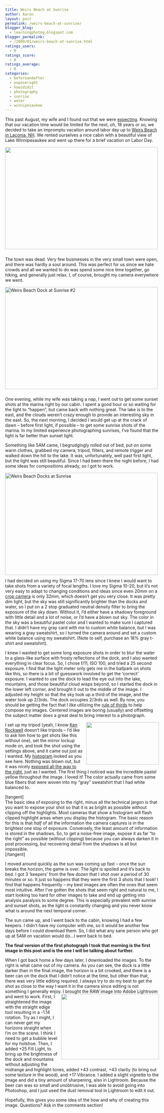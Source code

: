```yaml
---
title: Weirs Beach at Sunrise
author: Aaron
layout: post
permalink: /weirs-beach-at-sunrise/
blogger_blog:
  - learningphotog.blogspot.com
blogger_permalink:
  - /2009/01/weirs-beach-at-sunrise.html
ratings_users:
  - 0
ratings_score:
  - 0
ratings_average:
  - 0
categories:
  - beforeandafter
  - exposeright
  - howididit
  - photography
  - sunrise
  - water
  - winnipesaukee
---
```

This past August, my wife and I found out that we were [expecting][1]. Knowing that our vacation time would be limited for the next, oh, 18 years or so, we decided to take an impromptu vacation around labor day up to [Weirs Beach in Laconia, NH][2]. We rented ourselves a nice cabin with a beautiful view of Lake Winnipesaukee and went up there for a brief vacation on Labor Day.

[<img src="http://blog.9minutesnooze.com/wp-content/uploads/2009/01/2831705650_999db3ea2f.jpg" style="margin: 0pt 10px 10px 0pt;" weirs="" beach="" dock="" at="" sunrise="" width="500" height="333" />][3]

The town was dead. Very few businesses in the very small town were open, and there was hardly a soul around. This was perfect for us since we hate crowds and all we wanted to do was spend some nice time together, go hiking, and generally just relax. I, of course, brought my camera everywhere we went.

[<img src="http://blog.9minutesnooze.com/wp-content/uploads/2009/01/2832342561_0fa94c7533.jpg" style="margin: 0pt 10px 10px 0pt;" alt="Weirs Beach Dock at Sunrise #2" width="500" height="333" />][4]

One evening, while my wife was taking a nap, I went out to get some sunset shots at the marina right by our cabin. I spent a good hour or so waiting for the light to &#8220;happen&#8221;, but came back with nothing great. The lake is to the east, and the clouds weren&#8217;t crazy enough to provide an interesting sky in the east. So, the next morning, I decided I would get up at the crack of dawn &#8211; before first light, if possible &#8211; to get some sunrise shots of the marina. In my limited experience photographing sunrises, I&#8217;ve found that the light is far better than sunset light.

Something like 5AM came, I begrudgingly rolled out of bed, put on some warm clothes, grabbed my camera, tripod, filters, and remote trigger and walked down the hill to the lake. It was, unfortunately, well past first light, but the light was still beautiful. Since I had been there the night before, I had some ideas for compositions already, so I got to work.

[<img src="http://blog.9minutesnooze.com/wp-content/uploads/2009/01/2831973408_54fa6fb330.jpg" style="margin: 0pt 10px 10px 0pt;" alt="Weirs Beach Docks at Sunrise" width="500" height="333" />][5]  
I had decided on using my Sigma 17-70 lens since I knew I would want to take shots from a variety of focal lengths. I love my Sigma 10-20, but it&#8217;s not very easy to adapt to changing conditions and ideas since even 20mm on a [crop camera][6] is only 32mm, which doesn&#8217;t get you very close. It was pretty dim light, but the sky was still significantly brighter than the docks and water, so I put on a 2 stop graduated neutral density filter to bring the exposure of the sky down. Without it, I&#8217;d either have a shadowy foreground with little detail and a lot of noise, or I&#8217;d have a blown out sky. The color in the sky was a beautiful pastel color and I wanted to make sure I captured that. I didn&#8217;t have my gray card with me to custom white balance, but I was wearing a gray sweatshirt, so I turned the camera around and set a custom white balance using my sweatshirt. (Note to self, purchase an 18% gray t-shirt and sweatshirt).

I knew I wanted to get some long exposure shots in order to blur the water to a glass-like surface with frosty reflections of the dock, and I also wanted everything in clear focus. So, I chose f/11, ISO 100, and tried a 25 second exposure. I find that the light meter only gets me in the ballpark on shots like this, so there is a bit of guesswork involved to get the &#8216;correct&#8217; exposure. I wanted to use the dock to lead the eye out into the lake, mountains, and those beautiful cloud wisps beyond, so I started the dock in the lower left corner, and brought it out to the middle of the image. I adjusted my height so that the sky took up a third of the image, and the water took up 2/3rds. The dock occupies 2/3rds as well. By now, you should be getting the fact that I like utilizing the [rule of thirds][7] to help compose my images. Centered images are boring (usually) and offsetting the subject matter does a great deal to bring interest to a photograph.

<a onblur="try {parent.deselectBloggerImageGracefully();} catch(e) {}" href="http://blog.9minutesnooze.com/wp-content/uploads/2009/01/img_4708-histogram.jpg"><img style="margin: 0pt 0pt 10px 10px; float: right; cursor: pointer; width: 238px; height: 138px;" src="http://blog.9minutesnooze.com/wp-content/uploads/2009/01/img_4708-histogram1.jpg" alt="" id="BLOGGER_PHOTO_ID_5289780372924836194" border="0" /></a>I set up my tripod (yeah, I know [Ken Rockwell][8] doesn&#8217;t like tripods &#8211; I&#8217;d like to ask him how to get shots like this without one), set the mirror lockup mode on, and took the shot using the settings above, and it came out just as I wanted. My [histogram][9] looked as you see here. Nothing was blown out, but it was nicely [exposed all the way to the right][10], just as I wanted. The first thing I noticed was the incredible pastel yellow throughout the image. I loved it! The color actually came from some blue fibers that were woven into my &#8220;gray&#8221; sweatshirt that I had white balanced to.

[tangent]  
The basic idea of exposing to the right, minus all the technical jargon is that you want to expose your shot so that it is as bright as possible without clipping off the highlights. Most cameras that show a histogram will flash clipped highlight areas when you display the histogram. The basic reason for this is that <span style="font-style: italic;">half</span> of all the information the camera captures is in the brightest one stop of exposure. Conversely, the least amount of information is stored in the shadows. So, to get a noise-free image, expose it as far &#8220;to the right&#8221; as possible (without clipping) because you can always darken it in post processing, but recovering detail from the shadows is all but impossible.  
[/tangent]

I moved around quickly as the sun was coming up fast &#8211; once the sun breaks the horizon, the game is over. The light is spoiled and it&#8217;s back to bed. I got 3 &#8216;keepers&#8217; from the few dozen that I shot over a period of 30 minutes or so. It just so happens that they were the first 3 shots that I took! I find that happens frequently &#8211; my best images are often the ones that seem most intuitive. After I&#8217;ve gotten the shots that seem right and natural to me, I start looking too hard for other images to take and end up getting into analysis paralysis to some degree. This is especially prevalent with sunrise and sunset shots, as the light is constantly changing and you never know what is around the next temporal corner.

The sun came up, and I went back to the cabin, knowing I had a few keepers. I didn&#8217;t have my computer with me, so it would be another few days before I could download them. So, I did what any sane person who got up at 5AM on vacation would do&#8230;I went back to bed.

<span style="font-weight: bold;">The final version of the first photograph I took that morning is the first image in this post and is the one I will be talking about further.</span>

When I got back home a few days later, I downloaded the images. To the right is what came out of my camera. As you can see, the dock is a little darker than in the final image, the horizon is a bit crooked, and there is a beer can on the dock that I didn&#8217;t notice at the time, but other than that, there was very little editing required. I always try to do my best to get the shot as close to the way I want it in the camera since editing is not something I generally enjoy. I brought the RAW image into Adobe Lightroom and went to work. First, I <a onblur="try {parent.deselectBloggerImageGracefully();} catch(e) {}" href="http://blog.9minutesnooze.com/wp-content/uploads/2009/01/img_4708-before.jpg"><img style="margin: 0pt 0pt 10px 10px; float: right; cursor: pointer; width: 320px; height: 213px;" src="http://blog.9minutesnooze.com/wp-content/uploads/2009/01/img_4708-before1.jpg" alt="" id="BLOGGER_PHOTO_ID_5289785861331650354" border="0" /></a>straightened the image with the straight edige tool resulting in a -1.14 rotation. Try as I might, I can never get my horizons straight when I&#8217;m on the scene. I think I need to get a bubble level for my hotshoe. Then, I added +25 Fill Light, to bring up the brightness of the dock and mountains without adjusting the midrange and highlight tones, added +43 contrast, +43 clarity (to bring out some texture in the wood), and +17 Vibrance. I added a slight vignette to the image and did a tiny amount of sharpening, also in Lightroom. Because the beer can was so small and unobtrusive, I was able to avoid going into Photoshop, and I just used the dust removal tool in Lightroom to edit it out.

Hopefully, this gives you some idea of the how and why of creating this image. Questions? Ask in the comments section!

<div class="addtoany_share_save_container addtoany_content_bottom">
  <div class="a2a_kit a2a_kit_size_32 addtoany_list a2a_target" id="wpa2a_4">
    <a class="a2a_button_facebook" href="http://www.addtoany.com/add_to/facebook?linkurl=http%3A%2F%2Fblog.9minutesnooze.com%2Fweirs-beach-at-sunrise%2F&linkname=Weirs%20Beach%20at%20Sunrise" title="Facebook" rel="nofollow" target="_blank"></a><a class="a2a_button_twitter" href="http://www.addtoany.com/add_to/twitter?linkurl=http%3A%2F%2Fblog.9minutesnooze.com%2Fweirs-beach-at-sunrise%2F&linkname=Weirs%20Beach%20at%20Sunrise" title="Twitter" rel="nofollow" target="_blank"></a><a class="a2a_button_google_plus" href="http://www.addtoany.com/add_to/google_plus?linkurl=http%3A%2F%2Fblog.9minutesnooze.com%2Fweirs-beach-at-sunrise%2F&linkname=Weirs%20Beach%20at%20Sunrise" title="Google+" rel="nofollow" target="_blank"></a><a class="a2a_dd addtoany_share_save" href="https://www.addtoany.com/share_save"></a>
  </div>
</div>

 [1]: http://flickr.com/photos/aaronbbrown/3109576172/
 [2]: http://maps.google.com/maps?f=q&hl=en&geocode=&q=Weirs+Beach,+Laconia,+NH&sll=42.277755,-71.386839&sspn=0.012511,0.027895&g=5+Post+Oak+Ln,+Natick,+MA+01760&ie=UTF8&ll=43.607385,-71.459541&spn=0.012243,0.027895&z=16
 [3]: http://www.flickr.com/photos/aaronbbrown/2831705650/ "Weirs Beach Dock at Sunrise by AaronBBrown, on Flickr"
 [4]: http://www.flickr.com/photos/aaronbbrown/2832342561/ "Weirs Beach Dock at Sunrise #2 by AaronBBrown, on Flickr"
 [5]: http://www.flickr.com/photos/aaronbbrown/2831973408/ "Weirs Beach Docks at Sunrise by AaronBBrown, on Flickr"
 [6]: http://www.kenrockwell.com/tech/crop-factor.htm
 [7]: http://www.luminous-landscape.com/columns/Composition_Intro.shtml
 [8]: http://www.kenrockwell.com/tech/digital-killed-my-tripod.htm
 [9]: http://www.luminous-landscape.com/tutorials/understanding-series/understanding-histograms.shtml
 [10]: http://www.luminous-landscape.com/tutorials/expose-right.shtml
